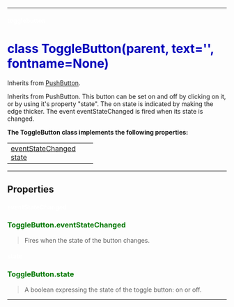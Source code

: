 
---

#### <font color='#FFF'>togglebutton</font> ####
# <font color='#00B'>class ToggleButton(parent, text='', fontname=None)</font> #

Inherits from [PushButton](cls_PushButton.md).

Inherits from PushButton. This button can be set on and off by clicking on it, or by using it's property "state". The on state is indicated by making the edge thicker. The event eventStateChanged is fired when its state is changed.





**The ToggleButton class implements the following properties:**<br /><table cellpadding='10px'><tr>
<td valign='top'>
<a href='#eventStateChanged.md'>eventStateChanged</a><br /><a href='#state.md'>state</a><br /></td>
<td valign='top'>
</td>
<td valign='top'>
</td>
</tr></table>



---


## Properties ##

#### <font color='#FFF'>eventStateChanged</font> ####
### <font color='#070'>ToggleButton.eventStateChanged</font> ###

> Fires when the state of the button changes.


#### <font color='#FFF'>state</font> ####
### <font color='#070'>ToggleButton.state</font> ###

> A boolean expressing the state of the toggle button: on or off.



---

